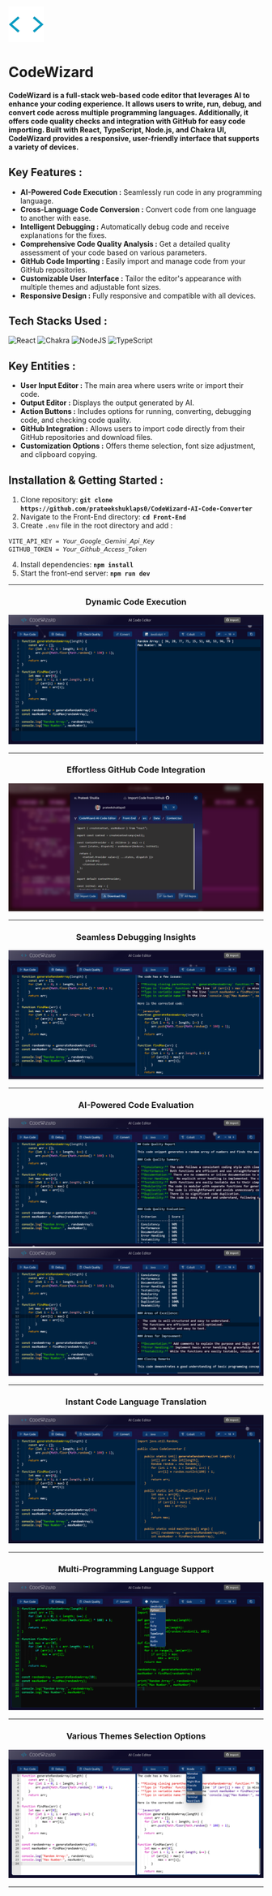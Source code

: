 <img width="70px" src="./Images/Logo.webp" />

# CodeWizard

#### CodeWizard is a full-stack web-based code editor that leverages AI to enhance your coding experience. It allows users to write, run, debug, and convert code across multiple programming languages. Additionally, it offers code quality checks and integration with GitHub for easy code importing. Built with React, TypeScript, Node.js, and Chakra UI, CodeWizard provides a responsive, user-friendly interface that supports a variety of devices.

## **Key Features** :

- **AI-Powered Code Execution :** Seamlessly run code in any programming language.
- **Cross-Language Code Conversion :** Convert code from one language to another with ease.
- **Intelligent Debugging :** Automatically debug code and receive explanations for the fixes.
- **Comprehensive Code Quality Analysis :** Get a detailed quality assessment of your code based on various parameters.
- **GitHub Code Importing :** Easily import and manage code from your GitHub repositories.
- **Customizable User Interface :** Tailor the editor's appearance with multiple themes and adjustable font sizes.
- **Responsive Design :** Fully responsive and compatible with all devices.

## Tech Stacks Used :

![React](https://img.shields.io/badge/react-%2320232a.svg?style=for-the-badge&logo=react&logoColor=%2361DAFB)
![Chakra](https://img.shields.io/badge/chakra-%234ED1C5.svg?style=for-the-badge&logo=chakraui&logoColor=white)
![NodeJS](https://img.shields.io/badge/node.js-6DA55F?style=for-the-badge&logo=node.js&logoColor=white)
![TypeScript](https://img.shields.io/badge/typescript-%23007ACC.svg?style=for-the-badge&logo=typescript&logoColor=white)

## **Key Entities** :

- **User Input Editor :** The main area where users write or import their code.
- **Output Editor :** Displays the output generated by AI.
- **Action Buttons :** Includes options for running, converting, debugging code, and checking code quality.
- **GitHub Integration :** Allows users to import code directly from their GitHub repositories and download files.
- **Customization Options :** Offers theme selection, font size adjustment, and clipboard copying.

## **Installation & Getting Started** :

1. Clone repository: **`git clone https://github.com/prateekshuklaps0/CodeWizard-AI-Code-Converter`**
2. Navigate to the Front-End directory: **`cd Front-End`**
3. Create `.env` file in the root directory and add :

```
VITE_API_KEY = 𝘠𝘰𝘶𝘳_𝘎𝘰𝘰𝘨𝘭𝘦_𝘎𝘦𝘮𝘪𝘯𝘪_𝘈𝘱𝘪_𝘒𝘦𝘺
GITHUB_TOKEN = 𝘠𝘰𝘶𝘳_𝘎𝘪𝘵𝘩𝘶𝘣_𝘈𝘤𝘤𝘦𝘴𝘴_𝘛𝘰𝘬𝘦𝘯
```

4. Install dependencies: **`npm install`**
5. Start the front-end server: **`npm run dev`**

<hr/>

<h3 align="center">Dynamic Code Execution</h3>

![Dynamic Code Execution](./Images/Run_Code.png)

<hr/>

<h3 align="center">Effortless GitHub Code Integration</h3>

![Effortless GitHub Code Integration](./Images/Import.png)

<hr/>

<h3 align="center">Seamless Debugging Insights</h3>

![Seamless Debugging Insights](./Images/Debug.png)

<hr/>

<h3 align="center">AI-Powered Code Evaluation</h3>

![AI-Powered Code Evaluation](./Images/Checking_Quality_1.png)
![AI-Powered Code Evaluation](./Images/Checking_Quality_2.png)

<hr/>

<h3 align="center">Instant Code Language Translation</h3>

![Instant Code Language Translation](./Images/Convert.png)

<hr/>

<h3 align="center">Multi-Programming Language Support</h3>

![Multi-Programming Language Support](./Images/Languages.png)

<hr/>

<h3 align="center">Various Themes Selection Options</h3>

![Various Themes Selection Options](./Images/Themes.png)

<hr/>
